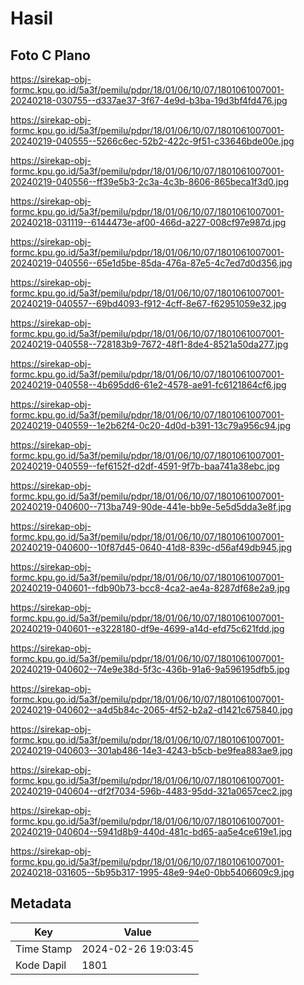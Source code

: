 # Hasil

## Foto C Plano

https://sirekap-obj-formc.kpu.go.id/5a3f/pemilu/pdpr/18/01/06/10/07/1801061007001-20240218-030755--d337ae37-3f67-4e9d-b3ba-19d3bf4fd476.jpg

https://sirekap-obj-formc.kpu.go.id/5a3f/pemilu/pdpr/18/01/06/10/07/1801061007001-20240219-040555--5266c6ec-52b2-422c-9f51-c33646bde00e.jpg

https://sirekap-obj-formc.kpu.go.id/5a3f/pemilu/pdpr/18/01/06/10/07/1801061007001-20240219-040556--ff39e5b3-2c3a-4c3b-8606-865beca1f3d0.jpg

https://sirekap-obj-formc.kpu.go.id/5a3f/pemilu/pdpr/18/01/06/10/07/1801061007001-20240218-031119--6144473e-af00-466d-a227-008cf97e987d.jpg

https://sirekap-obj-formc.kpu.go.id/5a3f/pemilu/pdpr/18/01/06/10/07/1801061007001-20240219-040556--65e1d5be-85da-476a-87e5-4c7ed7d0d356.jpg

https://sirekap-obj-formc.kpu.go.id/5a3f/pemilu/pdpr/18/01/06/10/07/1801061007001-20240219-040557--69bd4093-f912-4cff-8e67-f62951059e32.jpg

https://sirekap-obj-formc.kpu.go.id/5a3f/pemilu/pdpr/18/01/06/10/07/1801061007001-20240219-040558--728183b9-7672-48f1-8de4-8521a50da277.jpg

https://sirekap-obj-formc.kpu.go.id/5a3f/pemilu/pdpr/18/01/06/10/07/1801061007001-20240219-040558--4b695dd6-61e2-4578-ae91-fc6121864cf6.jpg

https://sirekap-obj-formc.kpu.go.id/5a3f/pemilu/pdpr/18/01/06/10/07/1801061007001-20240219-040559--1e2b62f4-0c20-4d0d-b391-13c79a956c94.jpg

https://sirekap-obj-formc.kpu.go.id/5a3f/pemilu/pdpr/18/01/06/10/07/1801061007001-20240219-040559--fef6152f-d2df-4591-9f7b-baa741a38ebc.jpg

https://sirekap-obj-formc.kpu.go.id/5a3f/pemilu/pdpr/18/01/06/10/07/1801061007001-20240219-040600--713ba749-90de-441e-bb9e-5e5d5dda3e8f.jpg

https://sirekap-obj-formc.kpu.go.id/5a3f/pemilu/pdpr/18/01/06/10/07/1801061007001-20240219-040600--10f87d45-0640-41d8-839c-d56af49db945.jpg

https://sirekap-obj-formc.kpu.go.id/5a3f/pemilu/pdpr/18/01/06/10/07/1801061007001-20240219-040601--fdb90b73-bcc8-4ca2-ae4a-8287df68e2a9.jpg

https://sirekap-obj-formc.kpu.go.id/5a3f/pemilu/pdpr/18/01/06/10/07/1801061007001-20240219-040601--e3228180-df9e-4699-a14d-efd75c621fdd.jpg

https://sirekap-obj-formc.kpu.go.id/5a3f/pemilu/pdpr/18/01/06/10/07/1801061007001-20240219-040602--74e9e38d-5f3c-436b-91a6-9a596195dfb5.jpg

https://sirekap-obj-formc.kpu.go.id/5a3f/pemilu/pdpr/18/01/06/10/07/1801061007001-20240219-040602--a4d5b84c-2065-4f52-b2a2-d1421c675840.jpg

https://sirekap-obj-formc.kpu.go.id/5a3f/pemilu/pdpr/18/01/06/10/07/1801061007001-20240219-040603--301ab486-14e3-4243-b5cb-be9fea883ae9.jpg

https://sirekap-obj-formc.kpu.go.id/5a3f/pemilu/pdpr/18/01/06/10/07/1801061007001-20240219-040604--df2f7034-596b-4483-95dd-321a0657cec2.jpg

https://sirekap-obj-formc.kpu.go.id/5a3f/pemilu/pdpr/18/01/06/10/07/1801061007001-20240219-040604--5941d8b9-440d-481c-bd65-aa5e4ce619e1.jpg

https://sirekap-obj-formc.kpu.go.id/5a3f/pemilu/pdpr/18/01/06/10/07/1801061007001-20240218-031605--5b95b317-1995-48e9-94e0-0bb5406609c9.jpg


## Metadata

| Key        | Value               |
| ---------- | ------------------- |
| Time Stamp | 2024-02-26 19:03:45 |
| Kode Dapil | 1801                |



